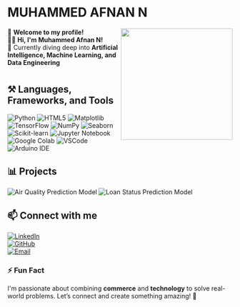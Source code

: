# **MUHAMMED AFNAN N**

<picture> <img align="right" src="https://github.com/7oSkaaa/7oSkaaa/blob/main/Images/Right_Side.gif?raw=true" width = 250px></picture>

👋 **Welcome to my profile!**  
👨‍💻 **Hi, I'm Muhammed Afnan N!**  
🌱 Currently diving deep into **Artificial Intelligence, Machine Learning, and Data Engineering**  

#












## ⚒️ **Languages, Frameworks, and Tools**




<div>
  <img src="https://img.shields.io/badge/Python-3776AB?style=for-the-badge&logo=python&logoColor=white" alt="Python"/>
  <img src="https://img.shields.io/badge/HTML5-E34F26?style=for-the-badge&logo=html5&logoColor=white" alt="HTML5"/>
  <img src="https://img.shields.io/badge/Matplotlib-FF8800?style=for-the-badge&logo=python&logoColor=white" alt="Matplotlib"/>
  <img src="https://img.shields.io/badge/TensorFlow-FF6F00?style=for-the-badge&logo=tensorflow&logoColor=white" alt="TensorFlow"/>
<img src="https://img.shields.io/badge/NumPy-013243?style=for-the-badge&logo=numpy&logoColor=white" alt="NumPy"/>
<img src="https://img.shields.io/badge/Seaborn-2E4A62?style=for-the-badge&logo=seaborn&logoColor=white" alt="Seaborn"/>
<img src="https://img.shields.io/badge/ScikitLearn-F7931E?style=for-the-badge&logo=scikitlearn&logoColor=white" alt="Scikit-learn"/>
<img src="https://img.shields.io/badge/Jupyter-DA5B0B?style=for-the-badge&logo=jupyter&logoColor=white" alt="Jupyter Notebook"/>
<img src="https://img.shields.io/badge/Google%20Colab-F9AB00?style=for-the-badge&logo=googlecolab&logoColor=white" alt="Google Colab"/>
<img src="https://img.shields.io/badge/Visual%20Studio%20Code-0078D4?style=for-the-badge&logo=visualstudiocode&logoColor=white" alt="VSCode"/>

<img src="https://img.shields.io/badge/Arduino-00979D?style=for-the-badge&logo=arduino&logoColor=white" alt="Arduino IDE"/>

</div>

## 📊 **Projects**
<img src="https://img.shields.io/badge/Air%20Quality%20Prediction%20Model-4CAF50?style=for-the-badge&logo=cloud&logoColor=white" alt="Air Quality Prediction Model"/>
<img src="https://img.shields.io/badge/Loan%20Status%20Prediction%20Model-0078D4?style=for-the-badge&logo=money&logoColor=white" alt="Loan Status Prediction Model"/>


## 📫 **Connect with me**
[![LinkedIn](https://img.shields.io/badge/LinkedIn-0A66C2?style=for-the-badge&logo=linkedin&logoColor=white)](https://www.linkedin.com/in/muhammed-afnan-n-a91b70329/)  
[![GitHub](https://img.shields.io/badge/GitHub-181717?style=for-the-badge&logo=github&logoColor=white)](https://github.com/afnan0014)  
[![Email](https://img.shields.io/badge/Email-D14836?style=for-the-badge&logo=gmail&logoColor=white)](mailto:afnan14llai@gmail.com)







### ⚡ **Fun Fact**
I'm passionate about combining **commerce** and **technology** to solve real-world problems. Let’s connect and create something amazing! 🚀
